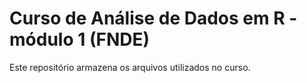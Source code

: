 # Curso de Análise de Dados em R - módulo 1 (FNDE)

Este repositório armazena os arquivos utilizados no curso.

